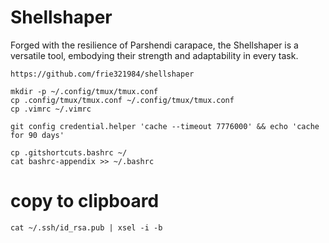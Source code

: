 # Shellshaper
 
Forged with the resilience of Parshendi carapace, the Shellshaper is a versatile tool, embodying their strength and adaptability in every task. 

```shell
https://github.com/frie321984/shellshaper
```
```shell
mkdir -p ~/.config/tmux/tmux.conf
cp .config/tmux/tmux.conf ~/.config/tmux/tmux.conf
cp .vimrc ~/.vimrc
```

```shell
git config credential.helper 'cache --timeout 7776000' && echo 'cache for 90 days'
```

```shell
cp .gitshortcuts.bashrc ~/
cat bashrc-appendix >> ~/.bashrc
```

# copy to clipboard
```shell
cat ~/.ssh/id_rsa.pub | xsel -i -b
```

